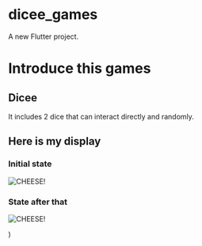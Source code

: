 # dicee_games
A new Flutter project.

# Introduce this games
  ## Dicee
  It includes 2 dice that can interact directly and randomly.
  ## Here is my display
  ### Initial state
  ![CHEESE!](https://github.com/NeoJL13/Flutter/assets/121484753/f3de8697-1284-40d4-8af5-0390fa82ee00.png)
  ### State after that
  ![CHEESE!](https://github.com/NeoJL13/Flutter/assets/121484753/984e4180-34f5-41f4-95b3-73720df30bac.png)

)
    
  
